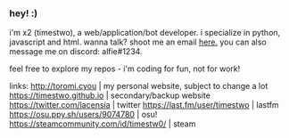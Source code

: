 ### hey! :)
i'm x2 (timestwo), a web/application/bot developer. i specialize in python, javascript and html.
wanna talk? shoot me an email [here.](mail:alfiegobrrrr@gmail.com)
you can also message me on discord: alfie#1234.

feel free to explore my repos - i'm coding for fun, not for work!

links:
http://toromi.cyou | my personal website, subject to change a lot 
https://timestwo.github.io | secondary/backup website 
https://twitter.com/lacensia | twitter 
https://last.fm/user/timestwo | lastfm 
https://osu.ppy.sh/users/9074780 | osu! 
https://steamcommunity.com/id/timestw0/ | steam

